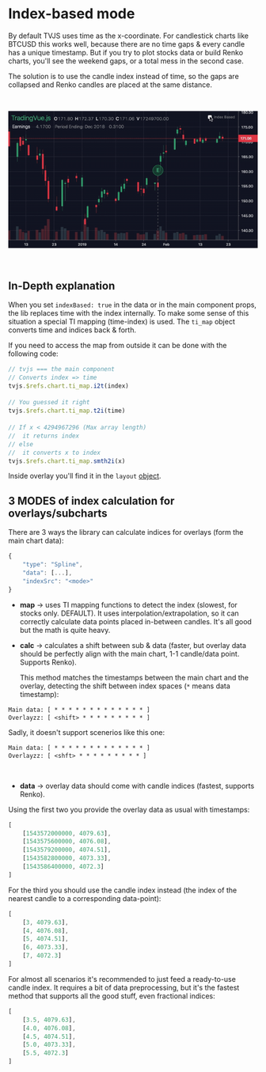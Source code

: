 
# Index-based mode

By default TVJS uses time as the x-coordinate. For candlestick charts like BTCUSD this works well, because there are no time gaps & every candle has a unique timestamp. But if you try to plot stocks data or build Renko charts, you'll see the weekend gaps, or a total mess in the second case.

The solution is to use the candle index instead of time, so the gaps are collapsed and Renko candles are placed at the same distance.

<br>
<center>

![](assets/IB.gif)

</center>
<br>


## In-Depth explanation

When you set `indexBased: true` in the data or in the main component props, the lib replaces time with the index internally. To make some sense of this situation a special TI mapping (time-index) is used. The `ti_map` object converts time and indices back & forth.

If you need to access the map from outside it can be done with the following code:

```js
// tvjs === the main component
// Converts index => time
tvjs.$refs.chart.ti_map.i2t(index)

// You guessed it right
tvjs.$refs.chart.ti_map.t2i(time)

// If x < 4294967296 (Max array length)
//  it returns index
// else
//  it converts x to index
tvjs.$refs.chart.ti_map.smth2i(x)
```

Inside overlay you'll find it in the `layout` [object](https://github.com/tvjsx/trading-vue-js/tree/master/docs/api#layout-object).

## 3 MODES of index calculation for overlays/subcharts

There are 3 ways the library can calculate indices for overlays (form the main chart data):

```js
{
    "type": "Spline",
    "data": [...],
    "indexSrc": "<mode>"
}
```

* **map** -> uses TI mapping functions to detect the index (slowest, for stocks only. DEFAULT). It uses  interpolation/extrapolation, so it can correctly calculate data points placed in-between candles. It's all good but the math is quite heavy.

* **calc** -> calculates a shift between sub & data (faster, but overlay data should be perfectly align with the main chart, 1-1 candle/data point. Supports Renko).

  This method matches the timestamps between the main chart and the overlay, detecting the shift between index spaces (`*` means data timestamp):

```
Main data: [ * * * * * * * * * * * * * ]
Overlayzz: [ <shift> * * * * * * * * * ]
```

Sadly, it doesn't support scenerios like this one:

```
Main data: [ * * * * * * * * * * * * * ]
Overlayzz: [ <shft> * * * * * * * * * ]
```

<br>

* **data** -> overlay data should come with candle indices (fastest, supports Renko).


Using the first two you provide the overlay data as usual with timestamps:

```js
[
    [1543572000000, 4079.63],
    [1543575600000, 4076.08],
    [1543579200000, 4074.51],
    [1543582800000, 4073.33],
    [1543586400000, 4072.3]
]
```

For the third you should use the candle index instead (the index of the nearest candle to a corresponding data-point):

```js
[
    [3, 4079.63],
    [4, 4076.08],
    [5, 4074.51],
    [6, 4073.33],
    [7, 4072.3]
]
```

For almost all scenarios it's recommended to just feed a ready-to-use candle index. It requires a bit of data preprocessing, but it's the fastest method that supports all the good stuff, even fractional indices:

```js
[
    [3.5, 4079.63],
    [4.0, 4076.08],
    [4.5, 4074.51],
    [5.0, 4073.33],
    [5.5, 4072.3]
]
```
